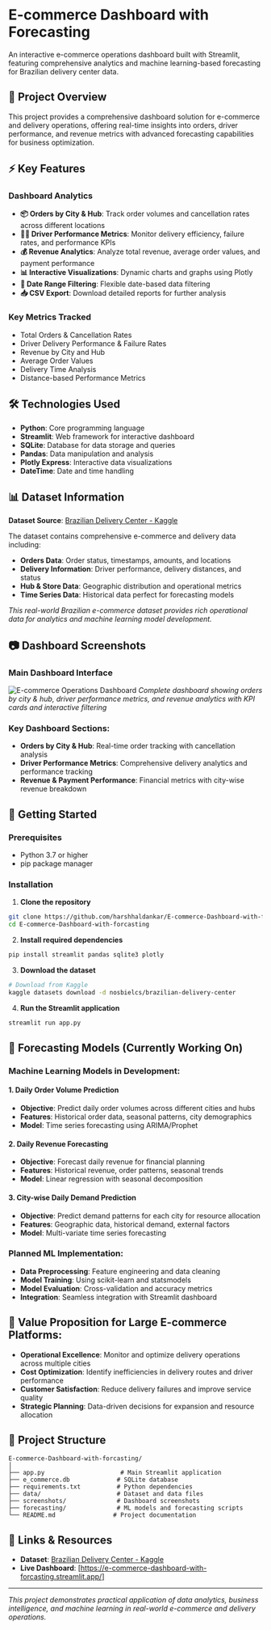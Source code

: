 # E-commerce Dashboard with Forecasting

An interactive e-commerce operations dashboard built with Streamlit, featuring comprehensive analytics and machine learning-based forecasting for Brazilian delivery center data.

## 🎯 Project Overview

This project provides a comprehensive dashboard solution for e-commerce and delivery operations, offering real-time insights into orders, driver performance, and revenue metrics with advanced forecasting capabilities for business optimization.

## ⚡ Key Features

### Dashboard Analytics
- **📦 Orders by City & Hub**: Track order volumes and cancellation rates across different locations
- **👨‍✈️ Driver Performance Metrics**: Monitor delivery efficiency, failure rates, and performance KPIs
- **💰 Revenue Analytics**: Analyze total revenue, average order values, and payment performance
- **📊 Interactive Visualizations**: Dynamic charts and graphs using Plotly
- **📅 Date Range Filtering**: Flexible date-based data filtering
- **📥 CSV Export**: Download detailed reports for further analysis

### Key Metrics Tracked
- Total Orders & Cancellation Rates
- Driver Delivery Performance & Failure Rates
- Revenue by City and Hub
- Average Order Values
- Delivery Time Analysis
- Distance-based Performance Metrics

## 🛠️ Technologies Used

- **Python**: Core programming language
- **Streamlit**: Web framework for interactive dashboard
- **SQLite**: Database for data storage and queries
- **Pandas**: Data manipulation and analysis
- **Plotly Express**: Interactive data visualizations
- **DateTime**: Date and time handling

## 📊 Dataset Information

**Dataset Source**: [Brazilian Delivery Center - Kaggle](https://www.kaggle.com/api/v1/datasets/download/nosbielcs/brazilian-delivery-center)

The dataset contains comprehensive e-commerce and delivery data including:
- **Orders Data**: Order status, timestamps, amounts, and locations
- **Delivery Information**: Driver performance, delivery distances, and status
- **Hub & Store Data**: Geographic distribution and operational metrics
- **Time Series Data**: Historical data perfect for forecasting models

*This real-world Brazilian e-commerce dataset provides rich operational data for analytics and machine learning model development.*

## 📷 Dashboard Screenshots

### Main Dashboard Interface
![E-commerce Operations Dashboard](<img width="1918" height="861" alt="Screenshot 2025-07-24 213632" src="https://github.com/user-attachments/assets/ad418b0e-f8c8-4a32-8d6d-53e9296ae7e1" />
)
*Complete dashboard showing orders by city & hub, driver performance metrics, and revenue analytics with KPI cards and interactive filtering*

### Key Dashboard Sections:
- **Orders by City & Hub**: Real-time order tracking with cancellation analysis
- **Driver Performance Metrics**: Comprehensive delivery analytics and performance tracking  
- **Revenue & Payment Performance**: Financial metrics with city-wise revenue breakdown

## 🚀 Getting Started

### Prerequisites
- Python 3.7 or higher
- pip package manager

### Installation

1. **Clone the repository**
```bash
git clone https://github.com/harshhaldankar/E-commerce-Dashboard-with-forcasting.git
cd E-commerce-Dashboard-with-forcasting
```

2. **Install required dependencies**
```bash
pip install streamlit pandas sqlite3 plotly
```

3. **Download the dataset**
```bash
# Download from Kaggle
kaggle datasets download -d nosbielcs/brazilian-delivery-center
```

4. **Run the Streamlit application**
```bash
streamlit run app.py
```


## 🤖 Forecasting Models (Currently Working On)

### Machine Learning Models in Development:

#### 1. **Daily Order Volume Prediction**
- **Objective**: Predict daily order volumes across different cities and hubs
- **Features**: Historical order data, seasonal patterns, city demographics
- **Model**: Time series forecasting using ARIMA/Prophet

#### 2. **Daily Revenue Forecasting** 
- **Objective**: Forecast daily revenue for financial planning
- **Features**: Historical revenue, order patterns, seasonal trends
- **Model**: Linear regression with seasonal decomposition

#### 3. **City-wise Daily Demand Prediction**
- **Objective**: Predict demand patterns for each city for resource allocation
- **Features**: Geographic data, historical demand, external factors
- **Model**: Multi-variate time series forecasting

### Planned ML Implementation:
- **Data Preprocessing**: Feature engineering and data cleaning
- **Model Training**: Using scikit-learn and statsmodels
- **Model Evaluation**: Cross-validation and accuracy metrics
- **Integration**: Seamless integration with Streamlit dashboard

## 🏢 Value Proposition for Large E-commerce Platforms:

- **Operational Excellence**: Monitor and optimize delivery operations across multiple cities
- **Cost Optimization**: Identify inefficiencies in delivery routes and driver performance
- **Customer Satisfaction**: Reduce delivery failures and improve service quality
- **Strategic Planning**: Data-driven decisions for expansion and resource allocation

## 📁 Project Structure

```
E-commerce-Dashboard-with-forcasting/
│
├── app.py                     # Main Streamlit application
├── e_commerce.db             # SQLite database
├── requirements.txt          # Python dependencies
├── data/                     # Dataset and data files
├── screenshots/              # Dashboard screenshots
├── forecasting/              # ML models and forecasting scripts
└── README.md                # Project documentation
```

## 🔗 Links & Resources

- **Dataset**: [Brazilian Delivery Center - Kaggle](https://www.kaggle.com/datasets/nosbielcs/brazilian-delivery-center)
- **Live Dashboard**: [https://e-commerce-dashboard-with-forcasting.streamlit.app/]
---

*This project demonstrates practical application of data analytics, business intelligence, and machine learning in real-world e-commerce and delivery operations.*
